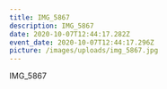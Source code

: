 ```yaml
---
title: IMG_5867
description: IMG_5867
date: 2020-10-07T12:44:17.282Z
event_date: 2020-10-07T12:44:17.296Z
picture: /images/uploads/img_5867.jpg
---
```

IMG_5867